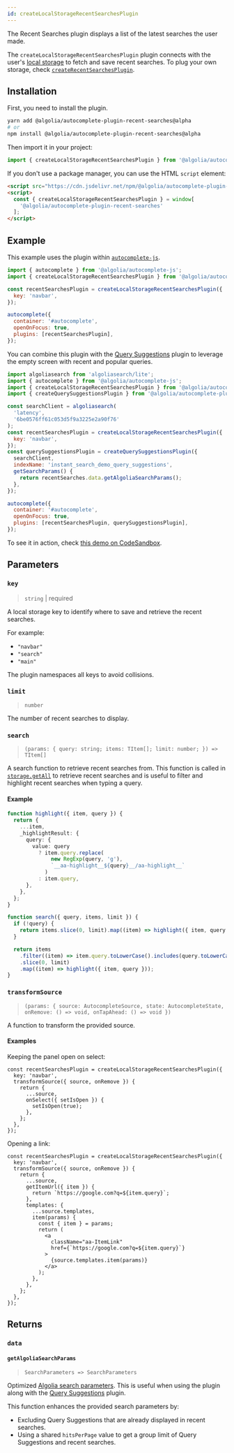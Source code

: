 ```yaml
---
id: createLocalStorageRecentSearchesPlugin
---
```


The Recent Searches plugin displays a list of the latest searches the user made.

The `createLocalStorageRecentSearchesPlugin` plugin connects with the user's [local storage](https://developer.mozilla.org/en-US/docs/Web/API/Window/localStorage) to fetch and save recent searches. To plug your own storage, check [`createRecentSearchesPlugin`](createRecentSearchesPlugin).

## Installation

First, you need to install the plugin.

```bash
yarn add @algolia/autocomplete-plugin-recent-searches@alpha
# or
npm install @algolia/autocomplete-plugin-recent-searches@alpha
```

Then import it in your project:

```js
import { createLocalStorageRecentSearchesPlugin } from '@algolia/autocomplete-plugin-recent-searches';
```

If you don't use a package manager, you can use the HTML `script` element:

```html
<script src="https://cdn.jsdelivr.net/npm/@algolia/autocomplete-plugin-recent-searches@alpha"></script>
<script>
  const { createLocalStorageRecentSearchesPlugin } = window[
    '@algolia/autocomplete-plugin-recent-searches'
  ];
</script>
```

## Example

This example uses the plugin within [`autocomplete-js`](autocomplete-js).

```js
import { autocomplete } from '@algolia/autocomplete-js';
import { createLocalStorageRecentSearchesPlugin } from '@algolia/autocomplete-plugin-recent-searches';

const recentSearchesPlugin = createLocalStorageRecentSearchesPlugin({
  key: 'navbar',
});

autocomplete({
  container: '#autocomplete',
  openOnFocus: true,
  plugins: [recentSearchesPlugin],
});
```

You can combine this plugin with the [Query Suggestions](createQuerySuggestionsPlugin) plugin to leverage the empty screen with recent and popular queries.

```js
import algoliasearch from 'algoliasearch/lite';
import { autocomplete } from '@algolia/autocomplete-js';
import { createLocalStorageRecentSearchesPlugin } from '@algolia/autocomplete-plugin-recent-searches';
import { createQuerySuggestionsPlugin } from '@algolia/autocomplete-plugin-query-suggestions';

const searchClient = algoliasearch(
  'latency',
  '6be0576ff61c053d5f9a3225e2a90f76'
);
const recentSearchesPlugin = createLocalStorageRecentSearchesPlugin({
  key: 'navbar',
});
const querySuggestionsPlugin = createQuerySuggestionsPlugin({
  searchClient,
  indexName: 'instant_search_demo_query_suggestions',
  getSearchParams() {
    return recentSearches.data.getAlgoliaSearchParams();
  },
});

autocomplete({
  container: '#autocomplete',
  openOnFocus: true,
  plugins: [recentSearchesPlugin, querySuggestionsPlugin],
});
```

To see it in action, check [this demo on CodeSandbox](https://fzb4m.csb.app/).

## Parameters

### `key`

> `string` | required

A local storage key to identify where to save and retrieve the recent searches.

For example:

- `"navbar"`
- `"search"`
- `"main"`

The plugin namespaces all keys to avoid collisions.

### `limit`

> `number`

The number of recent searches to display.

### `search`

> `(params: { query: string; items: TItem[]; limit: number; }) => TItem[]`

A search function to retrieve recent searches from. This function is called in [`storage.getAll`](createRecentSearchesPlugin#storage) to retrieve recent searches and is useful to filter and highlight recent searches when typing a query.

#### Example

```ts
function highlight({ item, query }) {
  return {
    ...item,
    _highlightResult: {
      query: {
        value: query
          ? item.query.replace(
              new RegExp(query, 'g'),
              `__aa-highlight__${query}__/aa-highlight__`
            )
          : item.query,
      },
    },
  };
}

function search({ query, items, limit }) {
  if (!query) {
    return items.slice(0, limit).map((item) => highlight({ item, query }));
  }

  return items
    .filter((item) => item.query.toLowerCase().includes(query.toLowerCase()))
    .slice(0, limit)
    .map((item) => highlight({ item, query }));
}
```

### `transformSource`

> `(params: { source: AutocompleteSource, state: AutocompleteState, onRemove: () => void, onTapAhead: () => void })`

A function to transform the provided source.

#### Examples

Keeping the panel open on select:

```tsx
const recentSearchesPlugin = createLocalStorageRecentSearchesPlugin({
  key: 'navbar',
  transformSource({ source, onRemove }) {
    return {
      ...source,
      onSelect({ setIsOpen }) {
        setIsOpen(true);
      },
    };
  },
});
```

Opening a link:

```tsx
const recentSearchesPlugin = createLocalStorageRecentSearchesPlugin({
  key: 'navbar',
  transformSource({ source, onRemove }) {
    return {
      ...source,
      getItemUrl({ item }) {
        return `https://google.com?q=${item.query}`;
      },
      templates: {
        ...source.templates,
        item(params) {
          const { item } = params;
          return (
            <a
              className="aa-ItemLink"
              href={`https://google.com?q=${item.query}`}
            >
              {source.templates.item(params)}
            </a>
          );
        },
      },
    };
  },
});
```

## Returns

### `data`

#### `getAlgoliaSearchParams`

> `SearchParameters => SearchParameters`

Optimized [Algolia search parameters](https://www.algolia.com/doc/api-reference/search-api-parameters/). This is useful when using the plugin along with the [Query Suggestions](createQuerySuggestionsPlugin) plugin.

This function enhances the provided search parameters by:

- Excluding Query Suggestions that are already displayed in recent searches.
- Using a shared `hitsPerPage` value to get a group limit of Query Suggestions and recent searches.
